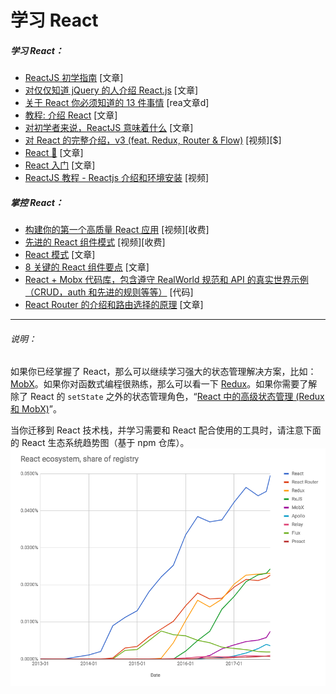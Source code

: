 # 学习 React

##### 学习 React：

* [ReactJS 初学指南](https://egghead.io/courses/the-beginner-s-guide-to-reactjs) [文章]
* [对仅仅知道 jQuery 的人介绍 React.js](http://chibicode.com/react-js-introduction-for-people-who-know-just-enough-jquery-to-get-by/) [文章]
* [关于 React 你必须知道的 13 件事情](http://aimforsimplicity.com/post/13-things-you-need-to-know-about-react/) [rea文章d]
* [教程: 介绍 React](https://facebook.github.io/react/tutorial/tutorial.html) [文章]
* [对初学者来说，ReactJS 意味着什么](http://blog.andrewray.me/reactjs-for-stupid-people/) [文章]
* [对 React 的完整介绍，v3 (feat. Redux, Router & Flow)](https://frontendmasters.com/courses/react/) [视频][$]
* [React 🎄](https://react.holiday/) [文章]
* [React 入门](https://www.reactenlightenment.com/) [文章]
* [ReactJS 教程 - Reactjs 介绍和环境安装](https://www.youtube.com/watch?v=MhkGQAoc7bc&t=6s) [视频]

##### 掌控 React：

* [构建你的第一个高质量 React 应用](https://egghead.io/courses/build-your-first-production-quality-react-app) [视频][收费]
* [先进的 React 组件模式](https://egghead.io/courses/advanced-react-component-patterns) [视频][收费]
* [React 模式](https://reactpatterns.com/) [文章]
* [8 关键的 React 组件要点](https://medium.freecodecamp.org/8-key-react-component-decisions-cc965db11594) [文章]
* [React + Mobx 代码库，包含遵守 RealWorld 规范和 API 的真实世界示例（CRUD，auth 和先进的规则等等）](https://github.com/gothinkster/react-mobx-realworld-example-app) [代码]
* [React Router 的介绍和路由选择的原理](https://medium.freecodecamp.org/react-router-v4-philosophy-and-introduction-730fd4fff9bc) [文章]

***

###### 说明：

如果你已经掌握了 React，那么可以继续学习强大的状态管理解决方案，比如：[MobX](https://mobx.js.org/)。如果你对函数式编程很熟练，那么可以看一下 [Redux](https://redux.js.org/)。如果你需要了解除了 React 的 `setState` 之外的状态管理角色，“[React 中的高级状态管理 (Redux 和 MobX)](https://frontendmasters.com/courses/react-state/)”。

当你迁移到 React 技术栈，并学习需要和 React 配合使用的工具时，请注意下面的 React 生态系统趋势图（基于 npm 仓库）。
![](../images/reacteco.png "https://www.npmjs.com/npm/the-state-of-javascript-frameworks-2017-part-2-the-react-ecosystem")





























